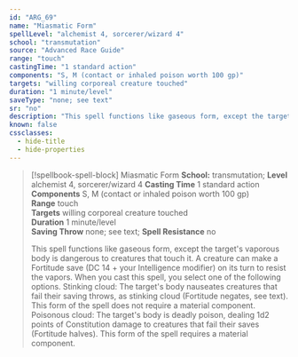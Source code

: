 ```yaml
---
id: "ARG_69"
name: "Miasmatic Form"
spellLevel: "alchemist 4, sorcerer/wizard 4"
school: "transmutation"
source: "Advanced Race Guide"
range: "touch"
castingTime: "1 standard action"
components: "S, M (contact or inhaled poison worth 100 gp)"
targets: "willing corporeal creature touched"
duration: "1 minute/level"
saveType: "none; see text"
sr: "no"
description: "This spell functions like gaseous form, except the target's vaporous body is dangerous to creatures that touch it. A creature can make a Fortitude save (DC 14 + your Intelligence modifier) on its turn to resist the vapors. When you cast this spell, you select one of the following options.  Stinking cloud: The target's body nauseates creatures that fail their saving throws, as stinking cloud (Fortitude negates, see text). This form of the spell does not require a material component.  Poisonous cloud: The target's body is deadly poison, dealing 1d2 points of Constitution damage to creatures that fail their saves (Fortitude halves). This form of the spell requires a material component."
known: false
cssclasses:
  - hide-title
  - hide-properties
---
```


> [!spellbook-spell-block] Miasmatic Form
> **School:** transmutation; **Level** alchemist 4, sorcerer/wizard 4
> **Casting Time** 1 standard action  
> **Components** S, M (contact or inhaled poison worth 100 gp)  
> **Range** touch  
> **Targets** willing corporeal creature touched  
> **Duration** 1 minute/level  
> **Saving Throw** none; see text; **Spell Resistance** no
> 
> This spell functions like gaseous form, except the target's vaporous body is dangerous to creatures that touch it. A creature can make a Fortitude save (DC 14 + your Intelligence modifier) on its turn to resist the vapors. When you cast this spell, you select one of the following options.  Stinking cloud: The target's body nauseates creatures that fail their saving throws, as stinking cloud (Fortitude negates, see text). This form of the spell does not require a material component.  Poisonous cloud: The target's body is deadly poison, dealing 1d2 points of Constitution damage to creatures that fail their saves (Fortitude halves). This form of the spell requires a material component.